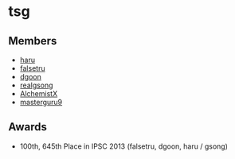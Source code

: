 tsg
===

Members
--
- [haru](https://github.com/soharu)
- [falsetru](http://stackoverflow.com/users/2225682/falsetru)
- [dgoon](https://github.com/dgoon)
- [realgsong](https://github.com/realgsong)
- [AlchemistX](https://github.com/AlchemistX)
- [masterguru9](https://github.com/masterguru9)

Awards
--
- 100th, 645th Place in IPSC 2013 (falsetru, dgoon, haru / gsong)
